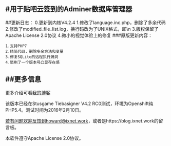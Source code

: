 #用于贴吧云签到的Adminer数据库管理器
--------
##更新日志：
0.更新到内核V4.2.4
1.修改了language.inc.php，删除了多余代码
2.修改了modified_file_list.log，换行码改为了UNIX格式，即\n
3.版权保留了Apache License 2.0协议
4.微小的视觉体验上的修复
###原版更新内容：
```
1.支持PHP7
2.精简代码，删除多余方法和变量
3.修复SQLite的远程执行漏洞
4.怒刷了一个版本号凸显存在感
```

##更多信息
--------
更多介绍可看[我的博客](https://blog.ixnet.work/2016/01/22/adminer/)

该版本已经在Stusgame Tiebasigner V4.2 RC0测试，环境为Openshift纯PHP5.4。测试时间为2016年2月10日。

若有问题欢迎反馈到howard@ixnet.work，或者是https://blog.ixnet.work的留言板。

本软件遵守Apache License 2.0协议。

